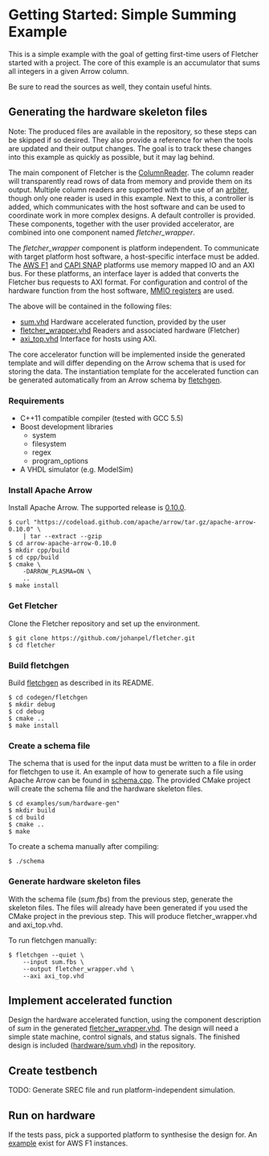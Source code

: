 # Getting Started: Simple Summing Example

This is a simple example with the goal of getting first-time users of
Fletcher started with a project. The core of this example is an
accumulator that sums all integers in a given Arrow column.

Be sure to read the sources as well, they contain useful hints.

## Generating the hardware skeleton files

Note: The produced files are available in the repository, so these steps
can be skipped if so desired. They also provide a reference for when
the tools are updated and their output changes. The goal is to track these
changes into this example as quickly as possible, but it may lag behind.

The main component of Fletcher is the
[ColumnReader](../../hardware/vhdl/columns/ColumnReader.vhd).
The column reader will transparently read rows of data from memory and
provide them on its output. Multiple column readers are supported with the
use of an [arbiter](../../hardware/vhdl/interconnect/BusReadArbiterVec.vhd),
though only one reader is used in this example.
Next to this, a controller is added, which communicates with the host software
and can be used to coordinate work in more complex designs.
A default controller is provided.
These components, together with the user provided accelerator, are combined
into one component named *fletcher_wrapper*.

The *fletcher_wrapper* component is platform independent. To communicate
with target platform host software, a host-specific interface must be added.
The [AWS F1](https://github.com/aws/aws-fpga)
and [CAPI SNAP](https://github.com/open-power/snap)
platforms use memory mapped IO and an AXI bus.
For these platforms, an interface layer is added that converts the
Fletcher bus requests to AXI format.
For configuration and control of the hardware function from the
host software, [MMIO registers](../../hardware/axi/axi_mmio.vhd) are used.

The above will be contained in the following files:

  * [sum.vhd](./hardware/axi_top.vhd)
Hardware accelerated function, provided by the user
  * [fletcher_wrapper.vhd](./hardware/fletcher_wrapper.vhd)
Readers and associated hardware (Fletcher)
  * [axi_top.vhd](./hardware/axi_top.vhd)
Interface for hosts using AXI.

The core accelerator function will be implemented inside the generated
template and will differ depending on the Arrow schema that is used
for storing the data.
The instantiation template for the accelerated function can be generated
automatically from an Arrow schema by [fletchgen](../../codegen/fletchgen/).

### Requirements
  * C++11 compatible compiler (tested with GCC 5.5)
  * Boost development libraries
      * system
      * filesystem
      * regex
      * program_options
  * A VHDL simulator (e.g. ModelSim)

### Install Apache Arrow

Install Apache Arrow. The supported release is
[0.10.0](https://github.com/apache/arrow/releases/tag/apache-arrow-0.10.0).

    $ curl "https://codeload.github.com/apache/arrow/tar.gz/apache-arrow-0.10.0" \
        | tar --extract --gzip
    $ cd arrow-apache-arrow-0.10.0
    $ mkdir cpp/build
    $ cd cpp/build
    $ cmake \
        -DARROW_PLASMA=ON \
        ..
    $ make install

### Get Fletcher

Clone the Fletcher repository and set up the environment.

    $ git clone https://github.com/johanpel/fletcher.git
    $ cd fletcher

### Build fletchgen

Build [fletchgen](../../codegen/fletchgen/) as described in its README.

    $ cd codegen/fletchgen
    $ mkdir debug
    $ cd debug
    $ cmake ..
    $ make install

### Create a schema file

The schema that is used for the input data must be written to a file
in order for fletchgen to use it.
An example of how to generate such a file using Apache Arrow can be found
in [schema.cpp](./hardware-gen/schema.cpp).
The provided CMake project will create the schema file and the
hardware skeleton files.

    $ cd examples/sum/hardware-gen"
    $ mkdir build
    $ cd build
    $ cmake ..
    $ make

To create a schema manually after compiling:

    $ ./schema

### Generate hardware skeleton files

With the schema file (*sum.fbs*) from the previous step,
generate the skeleton files.
The files will already have been generated if you used the CMake project in
the previous step. This will produce fletcher_wrapper.vhd and axi_top.vhd.

To run fletchgen manually:

    $ fletchgen --quiet \
        --input sum.fbs \
        --output fletcher_wrapper.vhd \
        --axi axi_top.vhd

## Implement accelerated function

Design the hardware accelerated function, using the component description of
*sum* in the generated [fletcher_wrapper.vhd](./hardware/fletcher_wrapper.vhd).
The design will need a simple state machine, control signals,
and status signals.
The finished design is included ([hardware/sum.vhd](./hardware/sum.vhd))
in the repository.

## Create testbench

TODO: Generate SREC file and run platform-independent simulation.

## Run on hardware

If the tests pass, pick a supported platform to synthesise the design for.
An [example](../../platforms/aws-f1/sum/) exist for AWS F1 instances.
